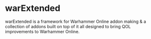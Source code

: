 # warExtended
warExtended is a framework for Warhammer Online addon making & a collection of addons built on top of it all designed to bring QOL improvements to Warhammer Online.
